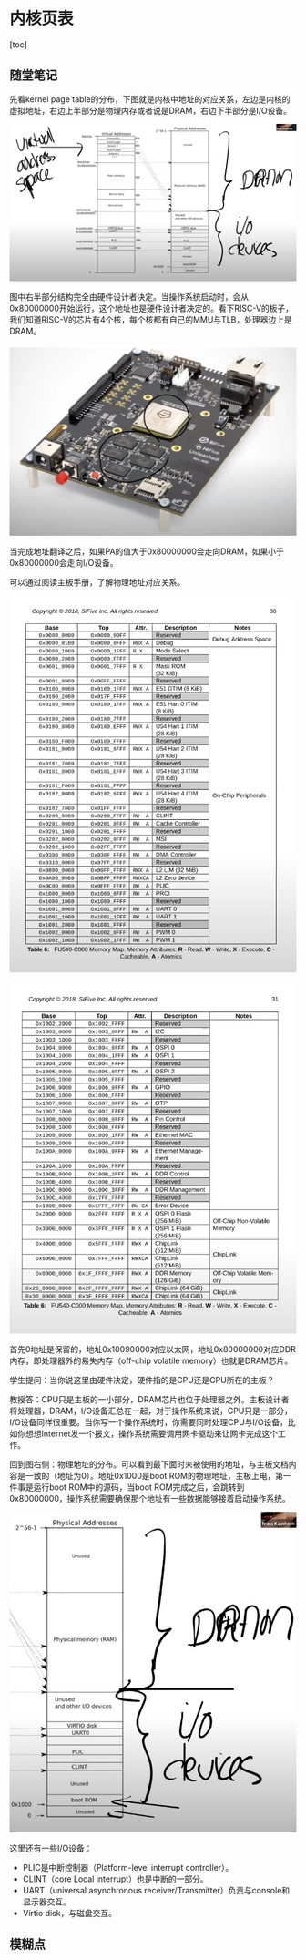 # 内核页表

[toc]

## 随堂笔记

先看kernel page table的分布，下图就是内核中地址的对应关系，左边是内核的虚拟地址，右边上半部分是物理内存或者说是DRAM，右边下半部分是I/O设备。

![img](.assets/image%20(171).png)

图中右半部分结构完全由硬件设计者决定。当操作系统启动时，会从0x80000000开始运行，这个地址也是硬件设计者决定的。看下RISC-V的板子，我们知道RISC-V的芯片有4个核，每个核都有自己的MMU与TLB，处理器边上是DRAM。

![img](.assets/image%20(184).png)

当完成地址翻译之后，如果PA的值大于0x80000000会走向DRAM，如果小于0x80000000会走向I/O设备。

可以通过阅读主板手册，了解物理地址对应关系。

![img](.assets/image%20(162).png)

![img](.assets/image%20(146).png)

首先0地址是保留的，地址0x10090000对应以太网，地址0x80000000对应DDR内存，即处理器外的易失内存（off-chip volatile memory）也就是DRAM芯片。

学生提问：当你说这里由硬件决定，硬件指的是CPU还是CPU所在的主板？

教授答：CPU只是主板的一小部分，DRAM芯片也位于处理器之外。主板设计者将处理器，DRAM，I/O设备汇总在一起，对于操作系统来说，CPU只是一部分，I/O设备同样很重要。当你写一个操作系统时，你需要同时处理CPU与I/O设备，比如你想想Internet发一个报文，操作系统需要调用网卡驱动来让网卡完成这个工作。

回到图右侧：物理地址的分布。可以看到最下面时未被使用的地址，与主板文档内容是一致的（地址为0）。地址0x1000是boot ROM的物理地址，主板上电，第一件事是运行boot ROM中的源码，当boot ROM完成之后，会跳转到0x80000000，操作系统需要确保那个地址有一些数据能够接着启动操作系统。

![img](.assets/image%20(182).png)



这里还有一些I/O设备：

* PLIC是中断控制器（Platform-level interrupt controller）。
* CLINT（core Local interrupt）也是中断的一部分。
* UART（universal asynchronous receiver/Transmitter）负责与console和显示器交互。
* Virtio disk，与磁盘交互。



## 模糊点












